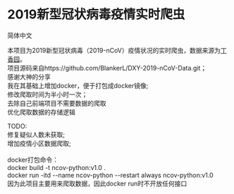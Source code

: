 # 2019新型冠状病毒疫情实时爬虫


简体中文

本项目为2019新型冠状病毒（2019-nCoV）疫情状况的实时爬虫，数据来源为[丁香园](https://3g.dxy.cn/newh5/view/pneumonia)。<br>
项目源码来自https://github.com/BlankerL/DXY-2019-nCoV-Data.git；<br>
感谢大神的分享<br>
我在其基础上增加docker，便于打包成docker镜像;<br>
修改爬取时间为半小时一次；<br>
去除自己前端项目不需要数据的爬取<br>
优化爬取数据的存储逻辑

TODO:<br>
修复疑似人数未获取;<br>
增加疫情小区数据爬取;
<br>
<br>
docker打包命令：<br>
docker build -t ncov-python:v1.0 .<br>
docker run -itd --name ncov-python --restart always ncov-python:v1.0<br>
因为此项目主要用来爬取数据，因此docker run时不开放任何接口

